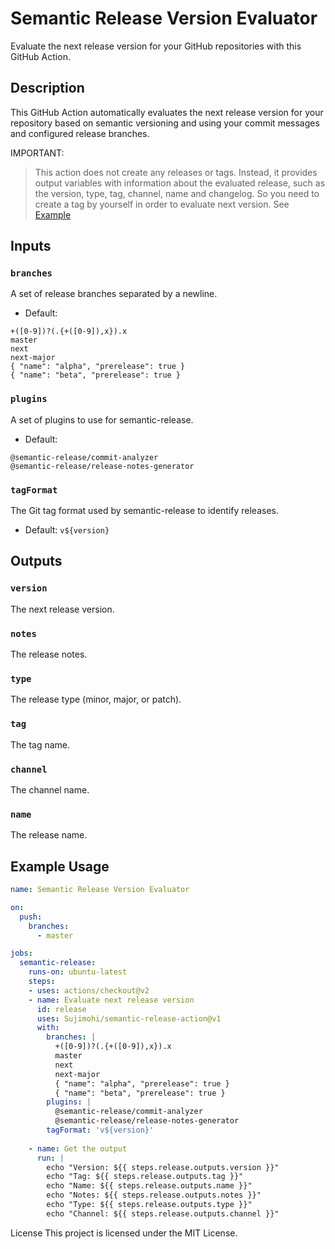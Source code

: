 # Semantic Release Version Evaluator

Evaluate the next release version for your GitHub repositories with this GitHub Action.

## Description

This GitHub Action automatically evaluates the next release version for your repository based on semantic versioning and using your commit messages and configured release branches. 

IMPORTANT:
> This action does not create any releases or tags. Instead, it provides output variables with information about the evaluated release, such as the version, type, tag, channel, name and changelog. So you need to create a tag by yourself in order to evaluate next version. See [Example](.github/workflows/release.yml)

## Inputs

### `branches`

A set of release branches separated by a newline.

* Default:
```
+([0-9])?(.{+([0-9]),x}).x
master
next
next-major
{ "name": "alpha", "prerelease": true }
{ "name": "beta", "prerelease": true }
```

### `plugins`

A set of plugins to use for semantic-release.

* Default:
```
@semantic-release/commit-analyzer
@semantic-release/release-notes-generator
```

### `tagFormat`

The Git tag format used by semantic-release to identify releases.

* Default: `v${version}`

## Outputs

### `version`

The next release version.

### `notes`

The release notes.

### `type`

The release type (minor, major, or patch).

### `tag`

The tag name.

### `channel`

The channel name.

### `name`

The release name.

## Example Usage

```yaml
name: Semantic Release Version Evaluator

on:
  push:
    branches:
      - master

jobs:
  semantic-release:
    runs-on: ubuntu-latest
    steps:
    - uses: actions/checkout@v2
    - name: Evaluate next release version
      id: release
      uses: Sujimohi/semantic-release-action@v1
      with:
        branches: |
          +([0-9])?(.{+([0-9]),x}).x
          master
          next
          next-major
          { "name": "alpha", "prerelease": true }
          { "name": "beta", "prerelease": true }
        plugins: |
          @semantic-release/commit-analyzer
          @semantic-release/release-notes-generator
        tagFormat: 'v${version}'
      
    - name: Get the output
      run: |
        echo "Version: ${{ steps.release.outputs.version }}"
        echo "Tag: ${{ steps.release.outputs.tag }}"
        echo "Name: ${{ steps.release.outputs.name }}"
        echo "Notes: ${{ steps.release.outputs.notes }}"
        echo "Type: ${{ steps.release.outputs.type }}"
        echo "Channel: ${{ steps.release.outputs.channel }}"
```

License
This project is licensed under the MIT License.